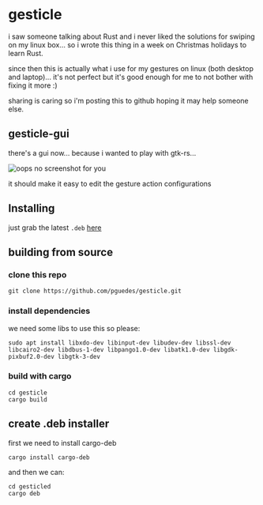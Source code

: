 # gesticle

i saw someone talking about Rust and i never liked the solutions for swiping on my linux box... so i wrote this thing in a week on Christmas holidays to learn Rust.

since then this is actually what i use for my gestures on linux (both desktop and laptop)... it's not perfect but it's good enough for me to not bother with fixing it more :)

sharing is caring so i'm posting this to github hoping it may help someone else.

## gesticle-gui

there's a gui now... because i wanted to play with gtk-rs... 

![oops no screenshot for you](https://github.com/pguedes/gesticle/blob/master/deb-assets/gesticle-gui-screenshot.png?raw=true "gesticle-gui")

it should make it easy to edit the gesture action configurations

## Installing

just grab the latest `.deb` [here](https://github.com/pguedes/gesticle/releases/latest)

## building from source

### clone this repo

    git clone https://github.com/pguedes/gesticle.git

### install dependencies

we need some libs to use this so please:
    
    sudo apt install libxdo-dev libinput-dev libudev-dev libssl-dev libcairo2-dev libdbus-1-dev libpango1.0-dev libatk1.0-dev libgdk-pixbuf2.0-dev libgtk-3-dev

### build with cargo

    cd gesticle
    cargo build

## create .deb installer

first we need to install cargo-deb

    cargo install cargo-deb

and then we can:

    cd gesticled
    cargo deb

